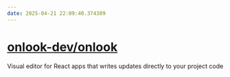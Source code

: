 ```yaml
---
date: 2025-04-21 22:09:40.374309
---
```


# [onlook-dev/onlook](https://github.com/onlook-dev/onlook)

Visual editor for React apps that writes updates directly to your project code